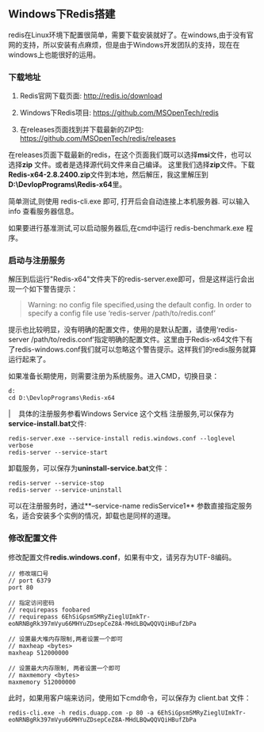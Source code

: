 ## Windows下Redis搭建

redis在Linux环境下配置很简单，需要下载安装就好了。在windows,由于没有官网的支持，所以安装有点麻烦，但是由于Windows开发团队的支持，现在在windows上也能很好的运用。
### 下载地址
1. Redis官网下载页面: http://redis.io/download

2. Windows下Redis项目: https://github.com/MSOpenTech/redis
3. 在releases页面找到并下载最新的ZIP包: https://github.com/MSOpenTech/redis/releases

在releases页面下载最新的redis，在这个页面我们既可以选择**msi**文件，也可以选择**zip** 文件。或者是选择源代码文件来自己编译。
这里我们选择**zip**文件。下载**Redis-x64-2.8.2400.zip**文件到本地，然后解压，我这里解压到 **D:\DevlopPrograms\Redis-x64**里。

简单测试,则使用 redis-cli.exe 即可, 打开后会自动连接上本机服务器. 可以输入 info 查看服务器信息。

如果要进行基准测试,可以启动服务器后,在cmd中运行 redis-benchmark.exe 程序。
### 启动与注册服务
解压到后运行"Redis-x64"文件夹下的redis-server.exe即可，但是这样运行会出现一个如下警告提示：


> Warning: no config file specified,using the default config. In order to specify a config file use ‘redis-server /path/to/redis.conf’

提示也比较明显，没有明确的配置文件，使用的是默认配置，请使用‘redis-server /path/to/redis.conf’指定明确的配置文件。这里由于Redis-x64文件下有了redis-windows.conf我们就可以忽略这个警告提示。这样我们的redis服务就算运行起来了。

如果准备长期使用，则需要注册为系统服务。进入CMD，切换目录：

    d:
    cd D:\DevlopPrograms\Redis-x64
|    具体的注册服务参看Windows Service 这个文档
注册服务,可以保存为**service-install.bat**文件:

    redis-server.exe --service-install redis.windows.conf --loglevel verbose
    redis-server --service-start
卸载服务，可以保存为**uninstall-service.bat**文件：

    redis-server --service-stop
    redis-server --service-uninstall
可以在注册服务时，通过**–service-name redisService1** 参数直接指定服务名，适合安装多个实例的情况，卸载也是同样的道理。


### 修改配置文件
修改配置文件**redis.windows.conf**，如果有中文，请另存为UTF-8编码。

    // 修改端口号
    // port 6379
    port 80

    // 指定访问密码
    // requirepass foobared
    // requirepass 6EhSiGpsmSMRyZieglUImkTr-eoNRNBgRk397mVyu66MHYuZDsepCeZ8A-MHdLBQwQQVQiHBufZbPa

    // 设置最大堆内存限制,两者设置一个即可
    // maxheap <bytes>
    maxheap 512000000

    // 设置最大内存限制, 两者设置一个即可
    // maxmemory <bytes>
    maxmemory 512000000
此时，如果用客户端来访问，使用如下cmd命令，可以保存为 client.bat 文件：

    redis-cli.exe -h redis.duapp.com -p 80 -a 6EhSiGpsmSMRyZieglUImkTr-eoNRNBgRk397mVyu66MHYuZDsepCeZ8A-MHdLBQwQQVQiHBufZbPa








